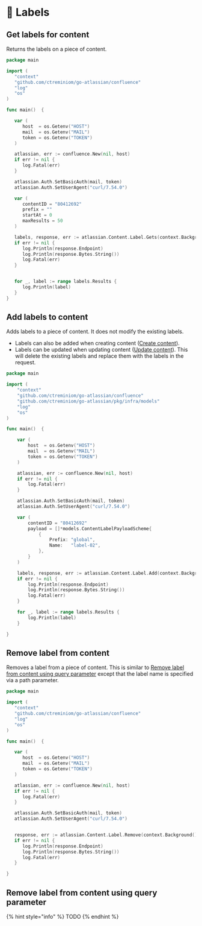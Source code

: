 # 🚩 Labels

## Get labels for content

Returns the labels on a piece of content.

```go
package main

import (
   "context"
   "github.com/ctreminiom/go-atlassian/confluence"
   "log"
   "os"
)

func main()  {

   var (
      host  = os.Getenv("HOST")
      mail  = os.Getenv("MAIL")
      token = os.Getenv("TOKEN")
   )

   atlassian, err := confluence.New(nil, host)
   if err != nil {
      log.Fatal(err)
   }

   atlassian.Auth.SetBasicAuth(mail, token)
   atlassian.Auth.SetUserAgent("curl/7.54.0")

   var (
      contentID = "80412692"
      prefix = ""
      startAt = 0
      maxResults = 50
   )

   labels, response, err := atlassian.Content.Label.Gets(context.Background(), contentID, prefix, startAt, maxResults)
   if err != nil {
      log.Println(response.Endpoint)
      log.Println(response.Bytes.String())
      log.Fatal(err)
   }


   for _, label := range labels.Results {
      log.Println(label)
   }
}
```

## Add labels to content

Adds labels to a piece of content. It does not modify the existing labels.

* Labels can also be added when creating content ([Create content](https://developer.atlassian.com/cloud/confluence/rest/api-group-content-labels/)).
* Labels can be updated when updating content ([Update content](https://developer.atlassian.com/cloud/confluence/rest/api-group-content-labels/)). This will delete the existing labels and replace them with the labels in the request.

```go
package main

import (
	"context"
	"github.com/ctreminiom/go-atlassian/confluence"
	"github.com/ctreminiom/go-atlassian/pkg/infra/models"
	"log"
	"os"
)

func main()  {

	var (
		host  = os.Getenv("HOST")
		mail  = os.Getenv("MAIL")
		token = os.Getenv("TOKEN")
	)

	atlassian, err := confluence.New(nil, host)
	if err != nil {
		log.Fatal(err)
	}

	atlassian.Auth.SetBasicAuth(mail, token)
	atlassian.Auth.SetUserAgent("curl/7.54.0")

	var (
		contentID = "80412692"
		payload = []*models.ContentLabelPayloadScheme{
			{
				Prefix: "global",
				Name:   "label-02",
			},
		}
	)

	labels, response, err := atlassian.Content.Label.Add(context.Background(), contentID, payload, false)
	if err != nil {
		log.Println(response.Endpoint)
		log.Println(response.Bytes.String())
		log.Fatal(err)
	}

	for _, label := range labels.Results {
		log.Println(label)
	}

}

```

## Remove label from content

Removes a label from a piece of content. This is similar to [Remove label from content using query parameter](https://developer.atlassian.com/cloud/confluence/rest/api-group-content-labels/) except that the label name is specified via a path parameter.

```go
package main

import (
   "context"
   "github.com/ctreminiom/go-atlassian/confluence"
   "log"
   "os"
)

func main()  {

   var (
      host  = os.Getenv("HOST")
      mail  = os.Getenv("MAIL")
      token = os.Getenv("TOKEN")
   )

   atlassian, err := confluence.New(nil, host)
   if err != nil {
      log.Fatal(err)
   }

   atlassian.Auth.SetBasicAuth(mail, token)
   atlassian.Auth.SetUserAgent("curl/7.54.0")


   response, err := atlassian.Content.Label.Remove(context.Background(), "80412692", "label-02")
   if err != nil {
      log.Println(response.Endpoint)
      log.Println(response.Bytes.String())
      log.Fatal(err)
   }

}
```

## Remove label from content using query parameter

{% hint style="info" %}
TODO&#x20;
{% endhint %}

